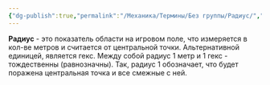```yaml
---
{"dg-publish":true,"permalink":"/Механика/Термины/Без группы/Радиус/","noteIcon":"","created":"2025-08-21T13:47:44.696+03:00","updated":"2025-07-29T00:33:04.353+03:00"}
---
```


**Радиус** - это показатель области на игровом поле, что измеряется в кол-ве метров и считается от центральной точки. Альтернативной единицей, является гекс. Между собой радиус 1 метр и 1 гекс - тождественны (равнозначны). 
Так, радиус 1 обозначает, что будет поражена центральная точка и все смежные с ней. 
